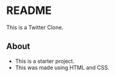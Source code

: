 # README
This is a Twitter Clone.

## About

- This is a starter project.
- This was made using HTML and CSS.